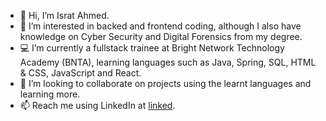 - 👋 Hi, I’m Israt Ahmed.
- 👀 I’m interested in backed and frontend coding, although I also have knowledge on Cyber Security and Digital Forensics from my degree.  
- 💻 I’m currently a fullstack trainee at Bright Network Technology Academy (BNTA), learning languages such as Java, Spring, SQL, HTML & CSS, JavaScript and React. 
- 🤝 I’m looking to collaborate on projects using the learnt languages and learning more. 
- 📫 Reach me using LinkedIn at [linked](https://www.linkedin.com/in/israt-ahmed-22a499228/). 

<!---
IsratAhmed/IsratAhmed is a ✨ special ✨ repository because its `README.md` (this file) appears on your GitHub profile.
You can click the Preview link to take a look at your changes.
--->
